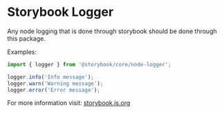 # Storybook Logger

Any node logging that is done through storybook should be done through this package.

Examples:

```js
import { logger } from '@storybook/core/node-logger';

logger.info('Info message');
logger.warn('Warning message');
logger.error('Error message');
```

For more information visit: [storybook.js.org](https://storybook.js.org)
